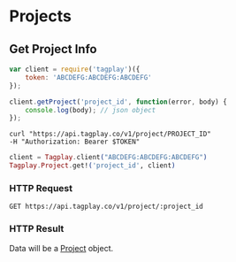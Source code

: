 # Projects


## Get Project Info

```javascript
var client = require('tagplay')({
	token: 'ABCDEFG:ABCDEFG:ABCDEFG'
});

client.getProject('project_id', function(error, body) {
	console.log(body); // json object
});
```
```shell
curl "https://api.tagplay.co/v1/project/PROJECT_ID"
-H "Authorization: Bearer $TOKEN"
```
```elixir
client = Tagplay.client("ABCDEFG:ABCDEFG:ABCDEFG")
Tagplay.Project.get!('project_id', client)
```

### HTTP Request

`GET https://api.tagplay.co/v1/project/:project_id`

### HTTP Result

Data will be a [Project](#project) object.
